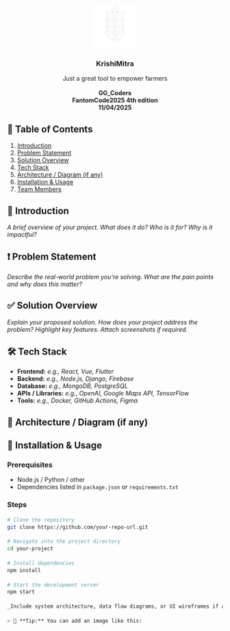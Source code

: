 <!-- PROJECT LOGO -->
<br />
<div align="center">
  <a href="https://github.com/FantomCode25/GG_Coders">
    <img src="frontend/src/assets/white-logo.png" alt="Logo" width="100" height="100">
  </a>

  <h3 align="center">KrishiMitra</h3>

  <p align="center">
    Just a great tool to empower farmers
    <br />
    <br />
    <strong>GG_Coders</strong>
    <br />
    <strong>FantomCode2025 4th edition</strong>
    <br />
    <strong>11/04/2025</strong>
  </p>
</div>


## 📖 Table of Contents

1. [Introduction](#-introduction)
2. [Problem Statement](#-problem-statement)
3. [Solution Overview](#-solution-overview)
4. [Tech Stack](#-tech-stack)
5. [Architecture / Diagram (if any)](#-architecture--diagram-if-any)
6. [Installation & Usage](#-installation--usage)
7. [Team Members](#-team-members)

## 🧠 Introduction

_A brief overview of your project. What does it do? Who is it for? Why is it impactful?_

## ❗ Problem Statement

_Describe the real-world problem you're solving. What are the pain points and why does this matter?_

## ✅ Solution Overview

_Explain your proposed solution. How does your project address the problem? Highlight key features. Attach screenshots if required._

## 🛠️ Tech Stack

- **Frontend:** _e.g., React, Vue, Flutter_
- **Backend:** _e.g., Node.js, Django, Firebase_
- **Database:** _e.g., MongoDB, PostgreSQL_
- **APIs / Libraries:** _e.g., OpenAI, Google Maps API, TensorFlow_
- **Tools:** _e.g., Docker, GitHub Actions, Figma_

## 🧩 Architecture / Diagram (if any)

## 🧪 Installation & Usage

### Prerequisites

- Node.js / Python / other
- Dependencies listed in `package.json` or `requirements.txt`

### Steps

```bash
# Clone the repository
git clone https://github.com/your-repo-url.git

# Navigate into the project directory
cd your-project

# Install dependencies
npm install

# Start the development server
npm start

_Include system architecture, data flow diagrams, or UI wireframes if available._

> 📌 **Tip:** You can add an image like this:
```
